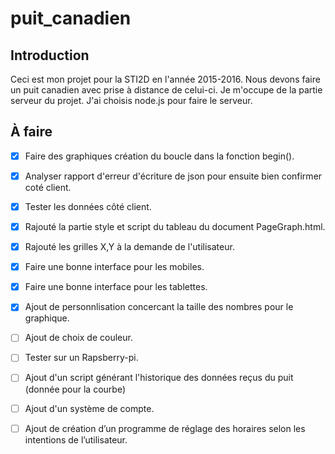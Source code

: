 # puit_canadien

## Introduction

Ceci est mon projet pour la STI2D en l'année 2015-2016. 
Nous devons faire un puit canadien avec prise à distance de celui-ci.
Je m'occupe de la partie serveur du projet.
J'ai choisis node.js pour faire le serveur.

## À faire

- [x] Faire des graphiques création du boucle dans la fonction begin().
- [x] Analyser rapport d'erreur d'écriture de json pour ensuite bien confirmer coté client.
- [x] Tester les données côté client.
- [x] Rajouté la partie style et script du tableau du document PageGraph.html.
- [x] Rajouté les grilles X,Y à la demande de l'utilisateur.
- [x] Faire une bonne interface pour les mobiles.
- [x] Faire une bonne interface pour les tablettes.
- [x] Ajout de personnlisation concercant la taille des nombres pour le graphique.
- [ ] Ajout de choix de couleur.
- [ ] Tester sur un Rapsberry-pi.
- [ ] Ajout d'un script générant l'historique des données reçus du puit (donnée pour la courbe)
- [ ] Ajout d'un système de compte.
- [ ] Ajout de création d’un programme de réglage des horaires selon les intentions de l’utilisateur.

